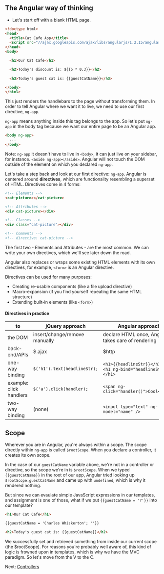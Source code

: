 ## The Angular way of thinking

- Let's start off with a blank HTML page.

```html
<!doctype html>
<head>
  <title>Cat Cafe App</title>
  <script src="//ajax.googleapis.com/ajax/libs/angularjs/1.2.15/angular.min.js"></script>
</head>
<body>

  <h1>Our Cat Cafe</h1>

  <h2>Today's discount is: ${{5 * 0.3}}</h2>
  
  <h3>Today's guest cat is: {{guestCatName}}</h3>

</body>
</html>
```

This just renders the handlebars to the page without transforming them. In order to tell Angular where we want it to live, we need to use our first directive, `ng-app`.

`ng-app` means anything inside this tag belongs to the app. So let's put `ng-app` in the body tag because we want our entire page to be an Angular app.

```html
<body ng-app>
  ...
</body>
```

Note: `ng-app` it doesn't have to live in `<body>`, it can just live on your sidebar, for instance. `<aside ng-app></aside>`. Angular will not touch the DOM outside of the element on which you declared `ng-app`.

Let's take a step back and look at our first directive: `ng-app`. Angular is centered around **directives**, which are functionality resembling a superset of HTML. Directives come in 4 forms:

```html
<!-- Elements -->
<cat-picture></cat-picture>

<!-- Attributes -->
<div cat-picture></div>

<!-- Classes -->
<div class="cat-picture"></div>

<!-- Comments -->
<!-- directive: cat-picture -->
```

The first two - Elements and Attributes - are the most common. We can write your own directives, which we'll see later down the road.

Angular also replaces or wraps some existing HTML elements with its own directives, for example, `<form>` is an Angular directive.

Directives can be used for many purposes:

- Creating re-usable components (like a file upload directive)
- Macro-expansion (if you find yourself repeating the same HTML structure)
- Extending built-in elements (like `<form>`)

#### Directives in practice

to            | jQuery approach | Angular approach
------------- | --------------- | ----------------
the DOM  | insert/change/remove manually | declare HTML once, Angular takes care of rendering
back-end/APIs | $.ajax | $http
one-way binding | `$('h1').text(headlineStr);` | `<h1>{{headlineStr}}</h1>` or `<h1 ng-bind="headlineStr"></h1>`
example: click handlers | `$('a').click(handler);` | `<span ng-click="handler()">Cool</span>`
two-way binding | (none) | `<input type="text" ng-model="name" />`

## Scope

Wherever you are in Angular, you're always within a scope. The scope directly within `ng-app` is called `$rootScope`. When you declare a controller, it creates its own scope.

In the case of our `guestCatName` variable above, we're not in a controller or directive, so the scope we're in is `$rootScope`. When we typed `{{guestCatName}}` in the root of our app, Angular tried looking up `$rootScope.guestCatName` and came up with `undefined`, which is why it rendered nothing.

But since we can evaulate simple JavaScript expressions in our templates, and assignment is one of those, what if we put `{{guestCatName = '?'}}` into our template?

```html
<h1>Our Cat Cafe</h1>

{{guestCatName = 'Charles Whiskerton'; ''}}

<h2>Today's guest cat is: {{guestCatName}}</h2>
```

We successfully set and retrieved something from inside our current scope (the $rootScope). For reasons you're probably well aware of, this kind of logic is frowned upon in templates, which is why we have the MVC paradigm. So let's move from the V to the C.

Next: [Controllers](2-controllers.md)

